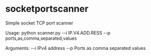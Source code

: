 # socketportscanner
Simple socket TCP port scanner

Usage:
python scanner.py --i IP.V4.ADD.RESS --p ports,as,comma,separated,values

Arguments:
--i   IPv4 address
--p   Ports as comma separated values
